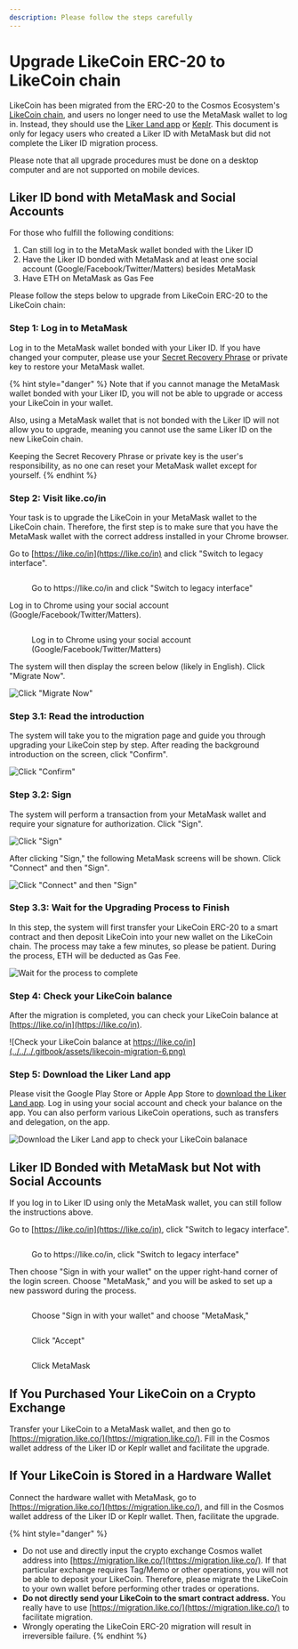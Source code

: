 ```yaml
---
description: Please follow the steps carefully
---
```


# Upgrade LikeCoin ERC-20 to LikeCoin chain

LikeCoin has been migrated from the ERC-20 to the Cosmos Ecosystem's [LikeCoin chain](../../governance/likecoin-chain.md), and users no longer need to use the MetaMask wallet to log in. Instead, they should use the [Liker Land app](../../../user-guide/liker-land/download.md) or [Keplr](../../../developer/likecoin-chain-api/sample/cosmjs/keplr.md). This document is only for legacy users who created a Liker ID with MetaMask but did not complete the Liker ID migration process.

Please note that all upgrade procedures must be done on a desktop computer and are not supported on mobile devices.

## Liker ID bond with MetaMask and Social Accounts

For those who fulfill the following conditions:

1. Can still log in to the MetaMask wallet bonded with the Liker ID
2. Have the Liker ID bonded with MetaMask and at least one social account (Google/Facebook/Twitter/Matters) besides MetaMask
3. Have ETH on MetaMask as Gas Fee

Please follow the steps below to upgrade from LikeCoin ERC-20 to the LikeCoin chain:

### Step 1: Log in to MetaMask

Log in to the MetaMask wallet bonded with your Liker ID. If you have changed your computer, please use your [Secret Recovery Phrase](https://community.metamask.io/t/what-is-a-secret-recovery-phrase-and-how-to-keep-your-crypto-wallet-secure/3440) or private key to restore your MetaMask wallet.

{% hint style="danger" %}
Note that if you cannot manage the MetaMask wallet bonded with your Liker ID, you will not be able to upgrade or access your LikeCoin in your wallet.

Also, using a MetaMask wallet that is not bonded with the Liker ID will not allow you to upgrade, meaning you cannot use the same Liker ID on the new LikeCoin chain.

Keeping the Secret Recovery Phrase or private key is the user's responsibility, as no one can reset your MetaMask wallet except for yourself.
{% endhint %}

### Step 2: Visit like.co/in <a href="#step-1-visit-likecoin" id="step-1-visit-likecoin"></a>

Your task is to upgrade the LikeCoin in your MetaMask wallet to the LikeCoin chain. Therefore, the first step is to make sure that you have the MetaMask wallet with the correct address installed in your Chrome browser.

Go to [https://like.co/in](https://like.co/in) and click "Switch to legacy interface".

<figure><img src="../../../.gitbook/assets/resetpassword-0-en.png" alt=""><figcaption><p>Go to https://like.co/in and click "Switch to legacy interface"</p></figcaption></figure>

Log in to Chrome using your social account (Google/Facebook/Twitter/Matters).

<figure><img src="../../../.gitbook/assets/likecoin-migration-8-en.png" alt=""><figcaption><p>Log in to Chrome using your social account (Google/Facebook/Twitter/Matters)</p></figcaption></figure>

The system will then display the screen below (likely in English). Click "Migrate Now".

![Click "Migrate Now"](../../../.gitbook/assets/likecoin-migration-1.png)

### Step 3.1: Read the introduction <a href="#step-21-read-the-introduction" id="step-21-read-the-introduction"></a>

The system will take you to the migration page and guide you through upgrading your LikeCoin step by step. After reading the background introduction on the screen, click "Confirm".

![Click "Confirm"](../../../.gitbook/assets/likecoin-migration-2.png)

### Step 3.2: Sign

The system will perform a transaction from your MetaMask wallet and require your signature for authorization. Click "Sign".

![Click "Sign"](../../../.gitbook/assets/likecoin-migration-3.png)

After clicking "Sign," the following MetaMask screens will be shown. Click "Connect" and then "Sign".

![Click "Connect" and then "Sign"](../../../.gitbook/assets/likecoin-migration-4.png)

### Step 3.3: Wait for the Upgrading Process to Finish <a href="#step-23-waiting-for-the-upgrading-process-to-be-finished" id="step-23-waiting-for-the-upgrading-process-to-be-finished"></a>

In this step, the system will first transfer your LikeCoin ERC-20 to a smart contract and then deposit LikeCoin into your new wallet on the LikeCoin chain. The process may take a few minutes, so please be patient. During the process, ETH will be deducted as Gas Fee.

![Wait for the process to complete](../../../.gitbook/assets/likecoin-migration-5.png)

### Step 4: Check your LikeCoin balance <a href="#step-3-check-your-likecoin-balance" id="step-3-check-your-likecoin-balance"></a>

After the migration is completed, you can check your LikeCoin balance at [https://like.co/in](https://like.co/in).

![Check your LikeCoin balance at https://like.co/in](../../../.gitbook/assets/likecoin-migration-6.png)

### Step 5: Download the Liker Land app <a href="#download-the-liker-land-mobile-app" id="download-the-liker-land-mobile-app"></a>

Please visit the Google Play Store or Apple App Store to [download the Liker Land app](../../../user-guide/liker-land/download.md). Log in using your social account and check your balance on the app. You can also perform various LikeCoin operations, such as transfers and delegation, on the app.

![Download the Liker Land app to check your LikeCoin balanace](../../../.gitbook/assets/likecoin-migration-7.png)

## Liker ID Bonded with MetaMask but Not with Social Accounts

If you log in to Liker ID using only the MetaMask wallet, you can still follow the instructions above.

Go to [https://like.co/in](https://like.co/in), click "Switch to legacy interface".

<figure><img src="../../../.gitbook/assets/resetpassword-0-en.png" alt=""><figcaption><p>Go to https://like.co/in, click "Switch to legacy interface"</p></figcaption></figure>

Then choose "Sign in with your wallet" on the upper right-hand corner of the login screen. Choose "MetaMask," and you will be asked to set up a new password during the process.

<figure><img src="../../../.gitbook/assets/likecoin-migration-9-en.png" alt=""><figcaption><p>Choose "Sign in with your wallet" and choose "MetaMask,"</p></figcaption></figure>

<figure><img src="../../../.gitbook/assets/likecoin-migration-10-en.png" alt=""><figcaption><p>Click "Accept"</p></figcaption></figure>

<figure><img src="../../../.gitbook/assets/likecoin-migration-11-en.png" alt=""><figcaption><p>Click MetaMask</p></figcaption></figure>

## If You Purchased Your LikeCoin on a Crypto Exchange

Transfer your LikeCoin to a MetaMask wallet, and then go to [https://migration.like.co/](https://migration.like.co/). Fill in the Cosmos wallet address of the Liker ID or Keplr wallet and facilitate the upgrade.

## If Your LikeCoin is Stored in a Hardware Wallet

Connect the hardware wallet with MetaMask, go to [https://migration.like.co/](https://migration.like.co/), and fill in the Cosmos wallet address of the Liker ID or Keplr wallet. Then, facilitate the upgrade.

{% hint style="danger" %}
* Do not use and directly input the crypto exchange Cosmos wallet address into [https://migration.like.co/](https://migration.like.co/). If that particular exchange requires Tag/Memo or other operations, you will not be able to deposit your LikeCoin. Therefore, please migrate the LikeCoin to your own wallet before performing other trades or operations.
* **Do not directly send your LikeCoin to the smart contract address.** You really have to use [https://migration.like.co/](https://migration.like.co/) to facilitate migration.
* Wrongly operating the LikeCoin ERC-20 migration will result in irreversible failure.
{% endhint %}
